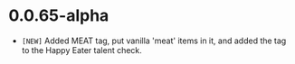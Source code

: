 # 0.0.65-alpha

- `[NEW]` Added MEAT tag, put vanilla 'meat' items in it, and added the tag to the Happy Eater talent check.

